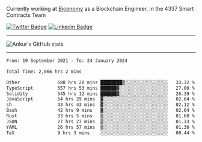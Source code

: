 Currently working at [Biconomy](https://biconomy.io/) as a Blockchain Engineer, in the 4337 Smart Contracts Team

 [![Twitter Badge](https://img.shields.io/badge/-@ankurdubey521-1ca0f1?style=flat-square&labelColor=1ca0f1&logo=twitter&logoColor=white&link=https://twitter.com/ankurdubey521)](https://twitter.com/ankurdubey521) [![Linkedin Badge](https://img.shields.io/badge/-ankurdubey521-blue?style=flat-square&logo=Linkedin&logoColor=white&link=https://www.linkedin.com/in/ankurdubey521/)](https://www.linkedin.com/in/ankurdubey521/)

<hr/>

![Ankur's GitHub stats](https://github-readme-stats.vercel.app/api?username=ankurdubey521&count_private=true&theme=radical)

<hr/>

<!--START_SECTION:waka-->

```txt
From: 19 September 2021 - To: 24 January 2024

Total Time: 2,066 hrs 2 mins

Other              688 hrs 20 mins ████████▒░░░░░░░░░░░░░░░░   33.32 %
TypeScript         557 hrs 53 mins ██████▓░░░░░░░░░░░░░░░░░░   27.00 %
Solidity           545 hrs 12 mins ██████▓░░░░░░░░░░░░░░░░░░   26.39 %
JavaScript         54 hrs 29 mins  ▓░░░░░░░░░░░░░░░░░░░░░░░░   02.64 %
sh                 43 hrs 43 mins  ▓░░░░░░░░░░░░░░░░░░░░░░░░   02.12 %
Bash               42 hrs 9 mins   ▓░░░░░░░░░░░░░░░░░░░░░░░░   02.04 %
Rust               33 hrs 5 mins   ▒░░░░░░░░░░░░░░░░░░░░░░░░   01.60 %
JSON               27 hrs 27 mins  ▒░░░░░░░░░░░░░░░░░░░░░░░░   01.33 %
YAML               26 hrs 57 mins  ▒░░░░░░░░░░░░░░░░░░░░░░░░   01.30 %
TeX                9 hrs 3 mins    ░░░░░░░░░░░░░░░░░░░░░░░░░   00.44 %
```

<!--END_SECTION:waka-->
